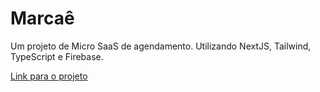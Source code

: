 # Marcaê

Um projeto de Micro SaaS de agendamento.
Utilizando NextJS, Tailwind, TypeScript e Firebase.

[Link para o projeto](/marcae.vercel.app)

